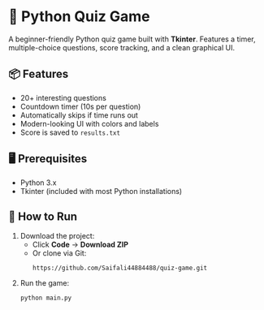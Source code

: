 # 🧠 Python Quiz Game

A beginner-friendly Python quiz game built with **Tkinter**. Features a timer, multiple-choice questions, score tracking, and a clean graphical UI.

## 📦 Features
- 20+ interesting questions
- Countdown timer (10s per question)
- Automatically skips if time runs out
- Modern-looking UI with colors and labels
- Score is saved to `results.txt`

## 🖥️ Prerequisites
- Python 3.x
- Tkinter (included with most Python installations)

## 🚀 How to Run
1. Download the project:
   - Click **Code** → **Download ZIP**
   - Or clone via Git:
     ```
     https://github.com/Saifali44884488/quiz-game.git
     ```
2. Run the game:
   ```bash
   python main.py
